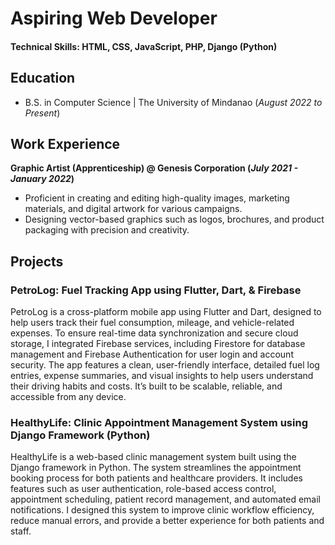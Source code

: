 # Aspiring Web Developer

#### Technical Skills: HTML, CSS, JavaScript, PHP, Django (Python)

## Education	        		
- B.S. in Computer Science | The University of Mindanao (_August 2022 to Present_)

## Work Experience
**Graphic Artist (Apprenticeship) @ Genesis Corporation (_July 2021 - January 2022_)**
- Proficient in creating and editing high-quality images, marketing materials, and digital artwork for various campaigns.
- Designing vector-based graphics such as logos, brochures, and product packaging with precision and creativity.

## Projects

### PetroLog: Fuel Tracking App using Flutter, Dart, & Firebase

PetroLog is a cross-platform mobile app using Flutter and Dart, designed to help users track their fuel consumption, mileage, and vehicle-related expenses. To ensure real-time data synchronization and secure cloud storage, I integrated Firebase services, including Firestore for database management and Firebase Authentication for user login and account security. The app features a clean, user-friendly interface, detailed fuel log entries, expense summaries, and visual insights to help users understand their driving habits and costs. It’s built to be scalable, reliable, and accessible from any device.

### HealthyLife: Clinic Appointment Management System using Django Framework (Python)

HealthyLife is a web-based clinic management system built using the Django framework in Python. The system streamlines the appointment booking process for both patients and healthcare providers. It includes features such as user authentication, role-based access control, appointment scheduling, patient record management, and automated email notifications. I designed this system to improve clinic workflow efficiency, reduce manual errors, and provide a better experience for both patients and staff.

